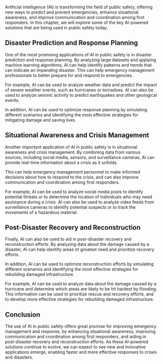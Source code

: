 
Artificial intelligence (AI) is transforming the field of public safety, offering new ways to predict and prevent emergencies, enhance situational awareness, and improve communication and coordination among first responders. In this chapter, we will explore some of the key AI-powered solutions that are being used in public safety today.

Disaster Prediction and Response Planning
-----------------------------------------

One of the most promising applications of AI in public safety is in disaster prediction and response planning. By analyzing large datasets and applying machine learning algorithms, AI can help identify patterns and trends that can indicate an impending disaster. This can help emergency management professionals to better prepare for and respond to emergencies.

For example, AI can be used to analyze weather data and predict the impact of severe weather events, such as hurricanes or tornadoes. AI can also be used to analyze seismic activity to predict earthquakes and other geological events.

In addition, AI can be used to optimize response planning by simulating different scenarios and identifying the most effective strategies for mitigating damage and saving lives.

Situational Awareness and Crisis Management
-------------------------------------------

Another important application of AI in public safety is in situational awareness and crisis management. By combining data from various sources, including social media, sensors, and surveillance cameras, AI can provide real-time information about a crisis as it unfolds.

This can help emergency management personnel to make informed decisions about how to respond to the crisis, and can also improve communication and coordination among first responders.

For example, AI can be used to analyze social media posts to identify potential threats or to determine the location of individuals who may need assistance during a crisis. AI can also be used to analyze video feeds from surveillance cameras to identify potential suspects or to track the movements of a hazardous material.

Post-Disaster Recovery and Reconstruction
-----------------------------------------

Finally, AI can also be used to aid in post-disaster recovery and reconstruction efforts. By analyzing data about the damage caused by a disaster, AI can help identify areas of greatest need and prioritize recovery efforts.

In addition, AI can be used to optimize reconstruction efforts by simulating different scenarios and identifying the most effective strategies for rebuilding damaged infrastructure.

For example, AI can be used to analyze data about the damage caused by a hurricane and determine which areas are likely to be hit hardest by flooding. This information can be used to prioritize rescue and recovery efforts, and to develop more effective strategies for rebuilding damaged infrastructure.

Conclusion
----------

The use of AI in public safety offers great promise for improving emergency management and response, by enhancing situational awareness, improving communication and coordination among first responders, and aiding in post-disaster recovery and reconstruction efforts. As these AI-powered solutions continue to evolve, we can expect to see new and innovative applications emerge, enabling faster and more effective responses to crises and disasters.
